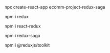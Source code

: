 npx create-react-app ecomm-project-redux-saga

npm i redux

npm i react-redux

npm i redux-saga

npm i @reduxjs/toolkit